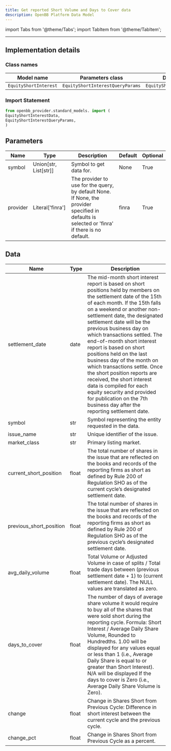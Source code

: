 ```yaml
---
title: Get reported Short Volume and Days to Cover data
description: OpenBB Platform Data Model
---
```


<!-- markdownlint-disable MD012 MD031 MD033 -->

import Tabs from '@theme/Tabs';
import TabItem from '@theme/TabItem';

---

## Implementation details

### Class names

| Model name | Parameters class | Data class |
| ---------- | ---------------- | ---------- |
| `EquityShortInterest` | `EquityShortInterestQueryParams` | `EquityShortInterestData` |

### Import Statement

```python
from openbb_provider.standard_models. import (
EquityShortInterestData,
EquityShortInterestQueryParams,
)
```

## Parameters

<Tabs>
<TabItem value="standard" label="Standard">

| Name | Type | Description | Default | Optional |
| ---- | ---- | ----------- | ------- | -------- |
| symbol | Union[str, List[str]] | Symbol to get data for. | None | True |
| provider | Literal['finra'] | The provider to use for the query, by default None. If None, the provider specified in defaults is selected or 'finra' if there is no default. | finra | True |
</TabItem>

</Tabs>

## Data

<Tabs>
<TabItem value="standard" label="Standard">

| Name | Type | Description |
| ---- | ---- | ----------- |
| settlement_date | date | The mid-month short interest report is based on short positions held by members on the settlement date of the 15th of each month. If the 15th falls on a weekend or another non-settlement date, the designated settlement date will be the previous business day on which transactions settled. The end-of-month short interest report is based on short positions held on the last business day of the month on which transactions settle. Once the short position reports are received, the short interest data is compiled for each equity security and provided for publication on the 7th business day after the reporting settlement date. |
| symbol | str | Symbol representing the entity requested in the data. |
| issue_name | str | Unique identifier of the issue. |
| market_class | str | Primary listing market. |
| current_short_position | float | The total number of shares in the issue that are reflected on the books and records of the reporting firms as short as defined by Rule 200 of Regulation SHO as of the current cycle’s designated settlement date. |
| previous_short_position | float | The total number of shares in the issue that are reflected on the books and records of the reporting firms as short as defined by Rule 200 of Regulation SHO as of the previous cycle’s designated settlement date. |
| avg_daily_volume | float | Total Volume or Adjusted Volume in case of splits / Total trade days between (previous settlement date + 1) to (current settlement date). The NULL values are translated as zero. |
| days_to_cover | float | The number of days of average share volume it would require to buy all of the shares that were sold short during the reporting cycle. Formula: Short Interest / Average Daily Share Volume, Rounded to Hundredths. 1.00 will be displayed for any values equal or less than 1 (i.e., Average Daily Share is equal to or greater than Short Interest). N/A will be displayed If the days to cover is Zero (i.e., Average Daily Share Volume is Zero). |
| change | float | Change in Shares Short from Previous Cycle: Difference in short interest between the current cycle and the previous cycle. |
| change_pct | float | Change in Shares Short from Previous Cycle as a percent. |
</TabItem>

</Tabs>

